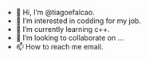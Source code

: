 - 👋 Hi, I’m @tiagoefalcao.
- 👀 I’m interested in codding for my job.
- 🌱 I’m currently learning c++.
- 💞️ I’m looking to collaborate on ...
- 📫 How to reach me email.
